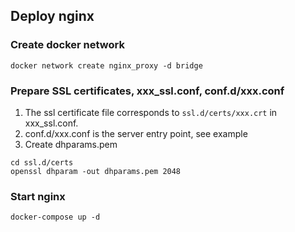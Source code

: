 ## Deploy nginx

### Create docker network

```
docker network create nginx_proxy -d bridge
```

### Prepare SSL certificates, xxx_ssl.conf, conf.d/xxx.conf

1. The ssl certificate file corresponds to `ssl.d/certs/xxx.crt` in xxx_ssl.conf.
2. conf.d/xxx.conf is the server entry point, see example
3. Create dhparams.pem

```
cd ssl.d/certs
openssl dhparam -out dhparams.pem 2048
```

### Start nginx

```
docker-compose up -d
```